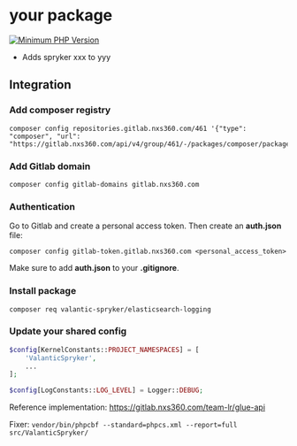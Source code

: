 # your package

[![Minimum PHP Version](https://img.shields.io/badge/php-%3E%3D%207.4-8892BF.svg)](https://php.net/)

 - Adds spryker xxx to yyy

## Integration

### Add composer registry
```
composer config repositories.gitlab.nxs360.com/461 '{"type": "composer", "url": "https://gitlab.nxs360.com/api/v4/group/461/-/packages/composer/packages.json"}'
```

### Add Gitlab domain
```
composer config gitlab-domains gitlab.nxs360.com
```

### Authentication
Go to Gitlab and create a personal access token. Then create an **auth.json** file:
```
composer config gitlab-token.gitlab.nxs360.com <personal_access_token>
```

Make sure to add **auth.json** to your **.gitignore**.

### Install package
```
composer req valantic-spryker/elasticsearch-logging
```

### Update your shared config
```php
$config[KernelConstants::PROJECT_NAMESPACES] = [
    'ValanticSpryker',
    ...
];

$config[LogConstants::LOG_LEVEL] = Logger::DEBUG;
```

Reference implementation: https://gitlab.nxs360.com/team-lr/glue-api

Fixer: `vendor/bin/phpcbf --standard=phpcs.xml --report=full src/ValanticSpryker/`
